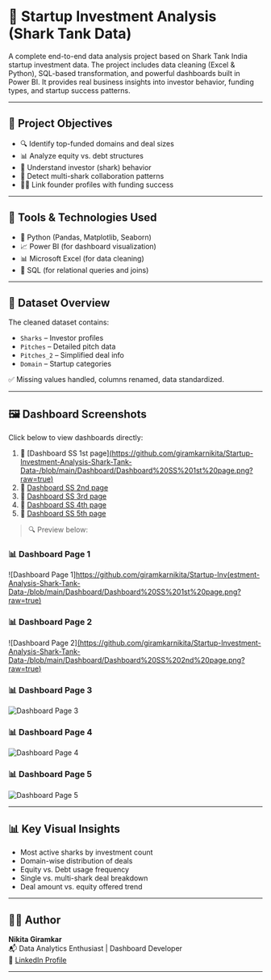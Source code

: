 # 🦈 Startup Investment Analysis (Shark Tank Data)

A complete end-to-end data analysis project based on Shark Tank India startup investment data. The project includes data cleaning (Excel & Python), SQL-based transformation, and powerful dashboards built in Power BI. It provides real business insights into investor behavior, funding types, and startup success patterns.

---

## 📌 Project Objectives

- 🔍 Identify top-funded domains and deal sizes  
- 📊 Analyze equity vs. debt structures  
- 🧠 Understand investor (shark) behavior  
- 🤝 Detect multi-shark collaboration patterns  
- 🧑‍💼 Link founder profiles with funding success  

---

## 🔧 Tools & Technologies Used

- 🐍 Python (Pandas, Matplotlib, Seaborn)
- 📈 Power BI (for dashboard visualization)
- 📊 Microsoft Excel (for data cleaning)
- 💾 SQL (for relational queries and joins)

---

## 📁 Dataset Overview

The cleaned dataset contains:
- `Sharks` – Investor profiles  
- `Pitches` – Detailed pitch data  
- `Pitches_2` – Simplified deal info  
- `Domain` – Startup categories  

✅ Missing values handled, columns renamed, data standardized.

---

## 🖼️ Dashboard Screenshots

Click below to view dashboards directly:

1. 📸 [Dashboard SS 1st page][(https://github.com/giramkarnikita/Startup-Investment-Analysis-Shark-Tank-Data-/blob/main/Dashboard/Dashboard%20SS%201st%20page.png?raw=true)  ](https://github.com/giramkarnikita/giramkarnikita--Startup-Investment-Analysis-Shark-Tank-Data-/blob/main/Dashboard/Dashboard%20SS%201st%20page.png)
2. 📸 [Dashboard SS 2nd page](https://github.com/giramkarnikita/Startup-Investment-Analysis-Shark-Tank-Data-/blob/main/Dashboard/Dashboard%20SS%202nd%20page.png?raw=true)  
3. 📸 [Dashboard SS 3rd page](https://github.com/giramkarnikita/Startup-Investment-Analysis-Shark-Tank-Data-/blob/main/Dashboard/Dashboard%20SS%203rd%20page.png?raw=true)  
4. 📸 [Dashboard SS 4th page](https://github.com/giramkarnikita/Startup-Investment-Analysis-Shark-Tank-Data-/blob/main/Dashboard/Dashboard%20SS%204th%20page.png?raw=true)  
5. 📸 [Dashboard SS 5th page](https://github.com/giramkarnikita/Startup-Investment-Analysis-Shark-Tank-Data-/blob/main/Dashboard/Dashboard%20SS%205th%20page.png?raw=true)

> 🔍 Preview below:

### 📊 Dashboard Page 1  
![Dashboard Page 1][https://github.com/giramkarnikita/Startup-Inv(estment-Analysis-Shark-Tank-Data-/blob/main/Dashboard/Dashboard%20SS%201st%20page.png?raw=true)
](https://github.com/giramkarnikita/giramkarnikita--Startup-Investment-Analysis-Shark-Tank-Data-/blob/main/Dashboard/Dashboard%20SS%201st%20page.png)
### 📊 Dashboard Page 2  
![Dashboard Page 2][(https://github.com/giramkarnikita/Startup-Investment-Analysis-Shark-Tank-Data-/blob/main/Dashboard/Dashboard%20SS%202nd%20page.png?raw=true)
](https://github.com/giramkarnikita/giramkarnikita--Startup-Investment-Analysis-Shark-Tank-Data-/blob/main/Dashboard/Dashboard%20SS%202nd%20page.png)
### 📊 Dashboard Page 3  
![Dashboard Page 3](https://github.com/giramkarnikita/Startup-Investment-Analysis-Shark-Tank-Data-/blob/main/Dashboard/Dashboard%20SS%203rd%20page.png?raw=true)

### 📊 Dashboard Page 4  
![Dashboard Page 4](https://github.com/giramkarnikita/Startup-Investment-Analysis-Shark-Tank-Data-/blob/main/Dashboard/Dashboard%20SS%204th%20page.png?raw=true)

### 📊 Dashboard Page 5  
![Dashboard Page 5](https://github.com/giramkarnikita/Startup-Investment-Analysis-Shark-Tank-Data-/blob/main/Dashboard/Dashboard%20SS%205th%20page.png?raw=true)

---

## 📊 Key Visual Insights

- Most active sharks by investment count  
- Domain-wise distribution of deals  
- Equity vs. Debt usage frequency  
- Single vs. multi-shark deal breakdown  
- Deal amount vs. equity offered trend

---

## 👩‍💻 Author

**Nikita Giramkar**  
📬 Data Analytics Enthusiast | Dashboard Developer  
🔗 [LinkedIn Profile](https://www.linkedin.com/in/nikita-giramkar)

---


